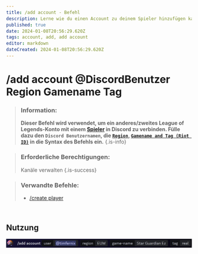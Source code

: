 ```yaml
---
title: /add account - Befehl
description: Lerne wie du einen Account zu deinem Spieler hinzufügen kannst.
published: true
date: 2024-01-08T20:56:29.620Z
tags: account, add, add account
editor: markdown
dateCreated: 2024-01-08T20:56:29.620Z
---
```


# /add account @DiscordBenutzer Region Gamename Tag

>### Information: 
>**Dieser Befehl wird verwendet, um ein anderes/zweites League of Legends-Konto mit einem [Spieler](/en/terms/player) in Discord zu verbinden. Fülle dazu den `Discord Benutzernamen`, die [`Region`](/en/terms/region), [`Gamename and Tag (Riot ID)`](/de/terms/riotid) in die Syntax des Befehls ein.**
>{.is-info}

>### Erforderliche Berechtigungen: 
>Kanäle verwalten
>{.is-success}

>### Verwandte Befehle:
>-   [/create player](/de/commands/create/player/)

<br>

## Nutzung
![](/en_/en_add_account_riotid.png)